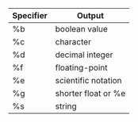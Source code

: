 | Specifier | Output |
| --------- | ------- |
| %b | boolean value |
| %c | character|
| %d | decimal integer |
| %f | floating-point |
| %e | scientific notation |
| %g | shorter float or %e |
| %s | string |
